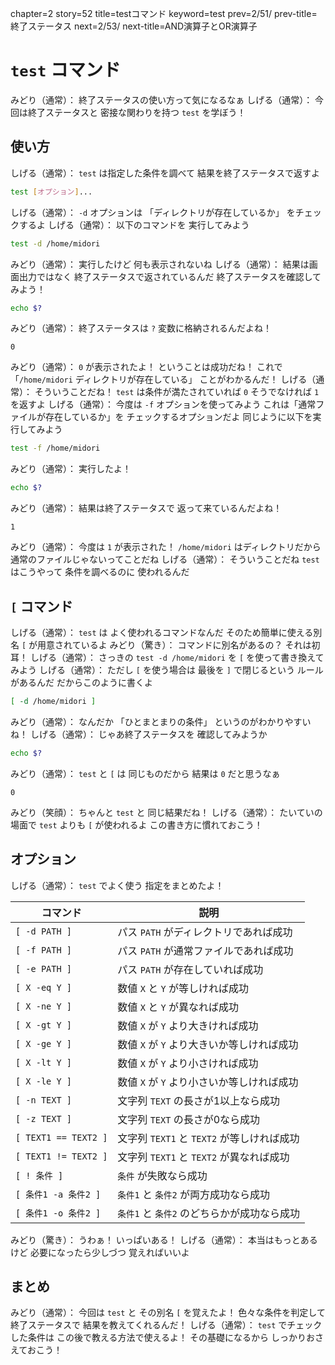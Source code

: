 chapter=2
story=52
title=testコマンド
keyword=test
prev=2/51/
prev-title=終了ステータス
next=2/53/
next-title=AND演算子とOR演算子

# `test` コマンド

みどり（通常）：
  終了ステータスの使い方って気になるなぁ
しげる（通常）：
  今回は終了ステータスと
  密接な関わりを持つ `test` を学ぼう！

## 使い方

しげる（通常）：
  `test` は指定した条件を調べて
  結果を終了ステータスで返すよ

```bash
test [オプション]...
```

しげる（通常）：
  `-d` オプションは
  「ディレクトリが存在しているか」
  をチェックするよ
しげる（通常）：
  以下のコマンドを
  実行してみよう

```bash
test -d /home/midori
```

みどり（通常）：
  実行したけど
  何も表示されないね
しげる（通常）：
  結果は画面出力ではなく
  終了ステータスで返されているんだ
  終了ステータスを確認してみよう！

```bash
echo $?
```

みどり（通常）：
  終了ステータスは
  `?` 変数に格納されるんだよね！

```console
0
```

みどり（通常）：
  `0` が表示されたよ！
  ということは成功だね！
  これで
  「`/home/midori` ディレクトリが存在している」
  ことがわかるんだ！
しげる（通常）：
  そういうことだね！
  `test` は条件が満たされていれば `0`
  そうでなければ `1` を返すよ
しげる（通常）：
  今度は `-f` オプションを使ってみよう
  これは「通常ファイルが存在しているか」を
  チェックするオプションだよ
  同じように以下を実行してみよう

```bash
test -f /home/midori
```

みどり（通常）：
  実行したよ！

```bash
echo $?
```

みどり（通常）：
  結果は終了ステータスで
  返って来ているんだよね！

```console
1
```

みどり（通常）：
  今度は `1` が表示された！
  `/home/midori` はディレクトリだから
  通常のファイルじゃないってことだね
しげる（通常）：
  そういうことだね
  `test` はこうやって
  条件を調べるのに
  使われるんだ

## `[` コマンド

しげる（通常）：
  `test` は
  よく使われるコマンドなんだ
  そのため簡単に使える別名
  `[` が用意されているよ
みどり（驚き）：
  コマンドに別名があるの？
  それは初耳！
しげる（通常）：
  さっきの `test -d /home/midori` を
  `[` を使って書き換えてみよう
しげる（通常）：
  ただし `[` を使う場合は
  最後を `]` で閉じるという
  ルールがあるんだ
  だからこのように書くよ

```bash
[ -d /home/midori ]
```

みどり（通常）：
  なんだか
  「ひとまとまりの条件」
  というのがわかりやすいね！
しげる（通常）：
  じゃあ終了ステータスを
  確認してみようか

```bash
echo $?
```

みどり（通常）：
  `test` と `[` は
  同じものだから
  結果は `0` だと思うなぁ

```console
0
```

みどり（笑顔）：
  ちゃんと `test` と
  同じ結果だね！
しげる（通常）：
  たいていの場面で
  `test` よりも
  `[` が使われるよ
  この書き方に慣れておこう！

## オプション

しげる（通常）：
  `test` でよく使う
  指定をまとめたよ！

コマンド             | 説明
-------------------- | ----
`[ -d PATH ]`        | パス `PATH` がディレクトリであれば成功
`[ -f PATH ]`        | パス `PATH` が通常ファイルであれば成功
`[ -e PATH ]`        | パス `PATH` が存在していれば成功
`[ X -eq Y ]`        | 数値 `X` と `Y` が等しければ成功
`[ X -ne Y ]`        | 数値 `X` と `Y` が異なれば成功
`[ X -gt Y ]`        | 数値 `X` が `Y` より大きければ成功
`[ X -ge Y ]`        | 数値 `X` が `Y` より大きいか等しければ成功
`[ X -lt Y ]`        | 数値 `X` が `Y` より小さければ成功
`[ X -le Y ]`        | 数値 `X` が `Y` より小さいか等しければ成功
`[ -n TEXT ]`        | 文字列 `TEXT` の長さが1以上なら成功
`[ -z TEXT ]`        | 文字列 `TEXT` の長さが0なら成功
`[ TEXT1 == TEXT2 ]` | 文字列 `TEXT1` と `TEXT2` が等しければ成功
`[ TEXT1 != TEXT2 ]` | 文字列 `TEXT1` と `TEXT2` が異なれば成功
`[ ! 条件 ]`         | `条件` が失敗なら成功
`[ 条件1 -a 条件2 ]` | `条件1` と `条件2` が両方成功なら成功
`[ 条件1 -o 条件2 ]` | `条件1` と `条件2` のどちらかが成功なら成功

みどり（驚き）：
  うわぁ！
  いっぱいある！
しげる（通常）：
  本当はもっとあるけど
  必要になったら少しづつ
  覚えればいいよ

## まとめ

みどり（通常）：
  今回は `test` と
  その別名 `[` を覚えたよ！
  色々な条件を判定して
  終了ステータスで
  結果を教えてくれるんだ！
しげる（通常）：
  `test` でチェックした条件は
  この後で教える方法で使えるよ！
  その基礎になるから
  しっかりおさえておこう！

